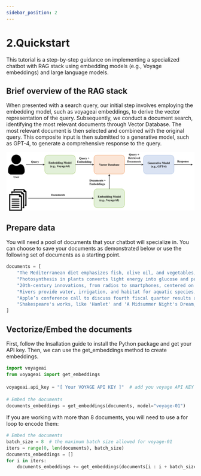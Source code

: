 ```yaml
---
sidebar_position: 2
---
```


# 2.Quickstart

This tutorial is a step-by-step guidance on implementing a specialized chatbot with RAG stack using embedding models (e.g., Voyage embeddings) and large language models.

## Brief overview of the RAG stack

When presented with a search query, our initial step involves employing the embedding model, such as voyageai embeddings, to derive the vector representation of the query. Subsequently, we conduct a document search, identifying the most relevant documents through Vector Database. The most relevant document is then selected and combined with the original query. This composite input is then submitted to a generative model, such as GPT-4, to generate a comprehensive response to the query.

![](./img/rag.arch.png)

## Prepare data

You will need a pool of documents that your chatbot will specialize in. You can choose to save your documents as demonstrated below or use the following set of documents as a starting point.

```python "
documents = [
    "The Mediterranean diet emphasizes fish, olive oil, and vegetables, believed to reduce chronic diseases.",
    "Photosynthesis in plants converts light energy into glucose and produces essential oxygen.",
    "20th-century innovations, from radios to smartphones, centered on electronic advancements.",
    "Rivers provide water, irrigation, and habitat for aquatic species, vital for ecosystems.",
    "Apple’s conference call to discuss fourth fiscal quarter results and business updates is scheduled for Thursday, November 2, 2023 at 2:00 p.m. PT / 5:00 p.m. ET.",
    "Shakespeare's works, like 'Hamlet' and 'A Midsummer Night's Dream,' endure in literature."
]
```

## Vectorize/Embed the documents

First, follow the Insallation guide to install the Python package and get your API key. Then, we can use the get_embeddings method to create embeddings.

```python "
import voyageai 
from voyageai import get_embeddings

voyageai.api_key = "[ Your VOYAGE API KEY ]"  # add you voyage API KEY

# Embed the documents
documents_embeddings = get_embeddings(documents, model="voyage-01")

```

If you are working with more than 8 documents, you will need to use a for loop to encode them:

```python "
# Embed the documents
batch_size = 8  # the maximum batch size allowed for voyage-01
iters = range(0, len(documents), batch_size)
documents_embeddings = []
for i in iters:
    documents_embeddings += get_embeddings(documents[i : i + batch_size], batch_size=batch_size, model="voyage-01")

```